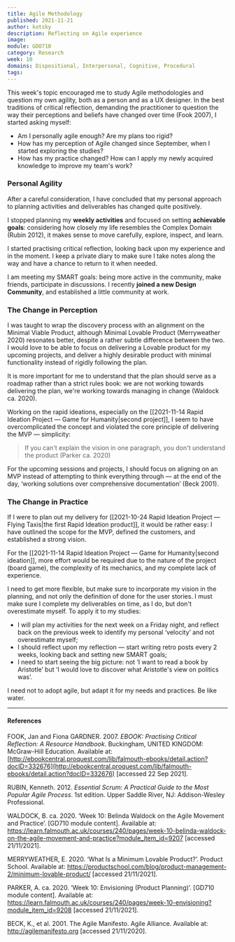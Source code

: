 ```yaml
---
title: Agile Methodology
published: 2021-11-21
author: kotsky
description: Reflecting on Agile experience
image: 
module: GDO710
category: Research
week: 10
domains: Dispositional, Interpersonal, Cognitive, Procedural
tags: 
---
```


This week's topic encouraged me to study Agile methodologies and question my own agility, both as a person and as a UX designer. In the best traditions of critical reflection, demanding the practitioner to question the way their perceptions and beliefs have changed over time (Fook 2007), I started asking myself:

- Am I personally agile enough? Are my plans too rigid?
- How has my perception of Agile changed since September, when I started exploring the studies?
- How has my practice changed? How can I apply my newly acquired knowledge to improve my team's work? 

### Personal Agility

After a careful consideration, I have concluded that my personal approach to planning activities and deliverables has changed quite positively.

I stopped planning my **weekly activities** and focused on setting **achievable goals**: considering how closely my life resembles the Complex Domain (Rubin 2012), it makes sense to move carefully, explore, inspect, and learn.

I started practising critical reflection, looking back upon my experience and in the moment. I keep a private diary to make sure I take notes along the way and have a chance to return to it when needed. 

I am meeting my SMART goals: being more active in the community, make friends, participate in discussions. I recently **joined a new Design Community**, and established a little community at work.

### The Change in Perception

I was taught to wrap the discovery process with an alignment on the Minimal Viable Product, although Minimal Lovable Product  (Merryweather 2020) resonates better, despite a rather subtle difference between the two. I would love to be able to focus on delivering a Lovable product for my upcoming projects, and deliver a highly desirable product with minimal functionality instead of rigidly following the plan. 

It is more important for me to understand that the plan should serve as a roadmap rather than a strict rules book: we are not working towards delivering the plan, we're working towards managing in change (Waldock ca. 2020). 

Working on the rapid ideations, especially on the [[2021-11-14 Rapid Ideation Project — Game for Humanity|second project]], I seem to have overcomplicated the concept and violated the core principle of delivering the MVP — simplicity:

> If you can't explain the vision in one paragraph, you don't understand the product
(Parker ca. 2020)

For the upcoming sessions and projects, I should focus on aligning on an MVP instead of attempting to think everything through — at the end of the day, ‘working solutions over comprehensive documentation’ (Beck 2001).

### The Change in Practice

If I were to plan out my delivery for [[2021-10-24 Rapid Ideation Project — Flying Taxis|the first Rapid Ideation product]], it would be rather easy: I have outlined the scope for the MVP, defined the customers, and established a strong vision. 

For the [[2021-11-14 Rapid Ideation Project — Game for Humanity|second ideation]], more effort would be required due to the nature of the project (board game), the complexity of its mechanics, and my complete lack of experience.

I need to get more flexible, but make sure to incorporate my vision in the planning, and not only the definition of done for the user stories. I must make sure I complete my deliverables on time, as I do, but don't overestimate myself. To apply it to my studies:

- I will plan my activities for the next week on a Friday night, and reflect back on the previous week to identify my personal ‘velocity’ and not overestimate myself;
- I should reflect upon my reflection — start writing retro posts every 2 weeks, looking back and setting new SMART goals;
- I need to start seeing the big picture: not ‘I want to read a book by Aristotle’ but ‘I would love to discover what Aristotle's view on politics was’.

I need not to adopt agile, but adapt it for my needs and practices. Be like water.

---

#### References

FOOK, Jan and Fiona GARDNER. 2007. _EBOOK: Practising Critical Reflection: A Resource Handbook_. Buckingham, UNITED KINGDOM: McGraw-Hill Education. Available at: [http://ebookcentral.proquest.com/lib/falmouth-ebooks/detail.action?docID=332676](http://ebookcentral.proquest.com/lib/falmouth-ebooks/detail.action?docID=332676) [accessed 22 Sep 2021].

RUBIN, Kenneth. 2012. _Essential Scrum: A Practical Guide to the Most Popular Agile Process_. 1st edition. Upper Saddle River, NJ: Addison-Wesley Professional.

WALDOCK, B. ca. 2020. ‘Week 10: Belinda Waldock on the Agile Movement and Practice’. [GD710 module content]. Available at: https://learn.falmouth.ac.uk/courses/240/pages/week-10-belinda-waldock-on-the-agile-movement-and-practice?module_item_id=9207 [accessed 21/11/2021].

MERRYWEATHER, E. 2020. ‘What Is a Minimum Lovable Product?’. Product School. Available at: https://productschool.com/blog/product-management-2/minimum-lovable-product/ [accessed 21/11/2021].

PARKER, A. ca. 2020. ‘Week 10: Envisioning (Product Planning)’. [GD710 module content]. Available at: https://learn.falmouth.ac.uk/courses/240/pages/week-10-envisioning?module_item_id=9208 [accessed 21/11/2021].

BECK, K., et al. 2001. The Agile Manifesto. Agile Alliance. Available at: http://agilemanifesto.org [accessed 21/11/2020].






